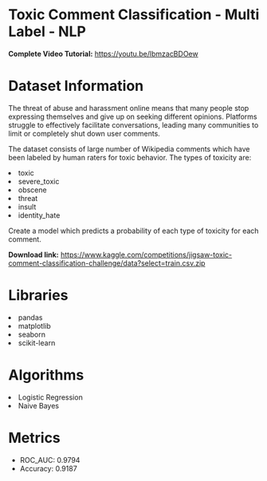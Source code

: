 # Toxic Comment Classification - Multi Label - NLP

**Complete Video Tutorial:** https://youtu.be/lbmzacBDOew

# Dataset Information

The threat of abuse and harassment online means that many people stop expressing themselves and give up on seeking different opinions. Platforms struggle to effectively facilitate conversations, leading many communities to limit or completely shut down user comments.

The dataset consists of large number of Wikipedia comments which have been labeled by human raters for toxic behavior. The types of toxicity are:

<li>toxic
<li>severe_toxic
<li>obscene
<li>threat
<li>insult
<li>identity_hate

Create a model which predicts a probability of each type of toxicity for each comment.

**Download link:** https://www.kaggle.com/competitions/jigsaw-toxic-comment-classification-challenge/data?select=train.csv.zip

# Libraries

<li>pandas
<li>matplotlib
<li>seaborn
<li>scikit-learn

# Algorithms

<li>Logistic Regression
<li>Naive Bayes
  
# Metrics

- ROC_AUC: 0.9794
- Accuracy: 0.9187